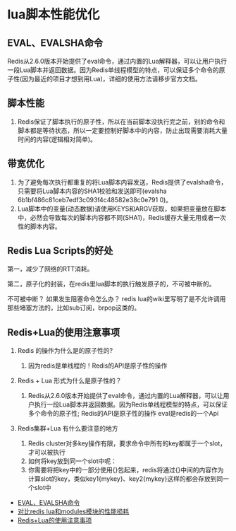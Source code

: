 

# lua脚本性能优化

## EVAL、EVALSHA命令
Redis从2.6.0版本开始提供了eval命令，通过内置的Lua解释器，可以让用户执行一段Lua脚本并返回数据。因为Redis单线程模型的特点，可以保证多个命令的原子性(因为最近的项目才想到用Lua)，详细的使用方法请移步官方文档。

## 脚本性能
1. Redis保证了脚本执行的原子性，所以在当前脚本没执行完之前，别的命令和脚本都是等待状态，所以一定要控制好脚本中的内容，防止出现需要消耗大量时间的内容(逻辑相对简单)。

## 带宽优化
1. 为了避免每次执行都重复的将Lua脚本内容发送，Redis提供了evalsha命令，只需要将Lua脚本内容的SHA1校验和发送即可(evalsha 6b1bf486c81ceb7edf3c093f4c48582e38c0e791 0)。
2. Lua脚本中的变量(动态数据)请使用KEYS和ARGV获取，如果把变量放在脚本中，必然会导致每次的脚本内容都不同(SHA1)，Redis缓存大量无用或者一次性的脚本内容。


## Redis Lua Scripts的好处
第一，减少了网络的RTT消耗。

第二，原子化的封装，在redis里lua脚本的执行触发原子的，不可被中断的。

不可被中断？ 如果发生阻塞命令怎么办？ redis lua的wiki里写明了是不允许调用那些堵塞方法的，比如sub订阅，brpop这类的。

## Redis+Lua的使用注意事项

1. Redis 的操作为什么是的原子性的?
    1. 因为redis是单线程的！Redis的API是原子性的操作

2. Redis + Lua 形式为什么是原子性的？
    1. Redis从2.6.0版本开始提供了eval命令，通过内置的Lua解释器，可以让用户执行一段Lua脚本并返回数据。因为Redis单线程模型的特点，可以保证多个命令的原子性;  Redis的API是原子性的操作 eval是redis的一个Api

3. Redis集群+Lua 有什么要注意的地方
    1. Redis cluster对多key操作有限，要求命令中所有的key都属于一个slot，才可以被执行
    2. 如何将key放到同一个slot中呢：  
    3. 你需要将把key中的一部分使用{}包起来，redis将通过{}中间的内容作为计算slot的key，类似key1{mykey}、key2{mykey}这样的都会存放到同一个slot中




* [EVAL、EVALSHA命令](https://blog.csdn.net/weixin_34043301/article/details/88731765)
* [对比redis lua和modules模块的性能损耗](http://xiaorui.cc/archives/5377)
* [Redis+Lua的使用注意事项](https://shirenchuang.blog.csdn.net/article/details/88660886)

